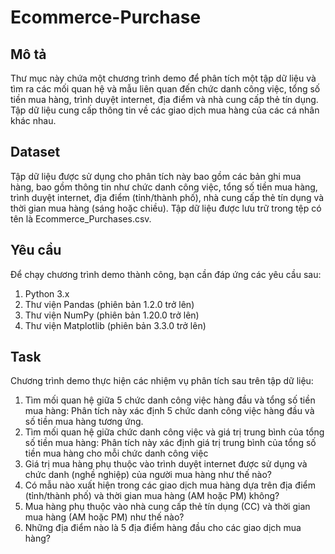 # Ecommerce-Purchase
## Mô tả 
Thư mục này chứa một chương trình demo để phân tích một tập dữ liệu và tìm ra các mối quan hệ và mẫu liên quan đến chức danh công việc, tổng số tiền mua hàng, trình duyệt internet, địa điểm và nhà cung cấp thẻ tín dụng. Tập dữ liệu cung cấp thông tin về các giao dịch mua hàng của các cá nhân khác nhau.
## Dataset
Tập dữ liệu được sử dụng cho phân tích này bao gồm các bản ghi mua hàng, bao gồm thông tin như chức danh công việc, tổng số tiền mua hàng, trình duyệt internet, địa điểm (tỉnh/thành phố), nhà cung cấp thẻ tín dụng và thời gian mua hàng (sáng hoặc chiều). Tập dữ liệu được lưu trữ trong tệp có tên là Ecommerce_Purchases.csv.

## Yêu cầu
Để chạy chương trình demo thành công, bạn cần đáp ứng các yêu cầu sau:

1. Python 3.x
2. Thư viện Pandas (phiên bản 1.2.0 trở lên)
3. Thư viện NumPy (phiên bản 1.20.0 trở lên)
4. Thư viện Matplotlib (phiên bản 3.3.0 trở lên)

## Task
Chương trình demo thực hiện các nhiệm vụ phân tích sau trên tập dữ liệu:
1. Tìm mối quan hệ giữa 5 chức danh công việc hàng đầu và tổng số tiền mua hàng: Phân tích này xác định 5 chức danh công việc hàng đầu và số tiền mua hàng tương ứng.
2. Tìm mối quan hệ giữa chức danh công việc và giá trị trung bình của tổng số tiền mua hàng: Phân tích này xác định giá trị trung bình của tổng số tiền mua hàng cho mỗi chức danh công việc
3. Giá trị mua hàng phụ thuộc vào trình duyệt internet được sử dụng và chức danh (nghề nghiệp) của người mua hàng như thế nào?
4. Có mẫu nào xuất hiện trong các giao dịch mua hàng dựa trên địa điểm (tỉnh/thành phố) và thời gian mua hàng (AM hoặc PM) không?
5. Mua hàng phụ thuộc vào nhà cung cấp thẻ tín dụng (CC) và thời gian mua hàng (AM hoặc PM) như thế nào?
6. Những địa điểm nào là 5 địa điểm hàng đầu cho các giao dịch mua hàng?
